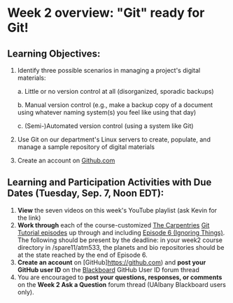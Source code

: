 # Week 2 overview: "Git" ready for Git!

## Learning Objectives:
1. Identify three possible scenarios in managing a project's digital materials:

   a. Little or no version control at all (disorganized, sporadic backups)

   b. Manual version control (e.g., make a backup copy of a document using whatever naming system(s) you feel like using that day)

   c. (Semi-)Automated version control (using a system like Git)

2. Use Git on our department's Linux servers to create, populate, and manage a sample repository of digital materials

3. Create an account on [Github.com](https://github.com)

## Learning and Participation Activities with Due Dates (Tuesday, Sep. 7, Noon EDT):
1. **View** the seven videos on this week's YouTube playlist (ask Kevin for the link)
2. **Work through** each of the course-customized [The Carpentries](https://carpentries.org) [Git Tutorial episodes](https://daes433533.github.io/week2/) up through and including [Episode 6 (Ignoring Things)](https://daes433533.github.io/week2/06-ignore/index.html). The following should be present by the deadline: in your week2 course directory in /spare11/atm533, the planets and bio repositories should be at the state reached by the end of Episode 6.
3. **Create an account** on [GitHub]https://github.com) and **post your GitHub user ID** on the [Blackboard](https://blackboard.albany.edu) GitHub User ID forum thread
4. You are encouraged to **post your questions, responses, or comments** on the **Week 2 Ask a Question** forum thread (UAlbany Blackboard users only).
